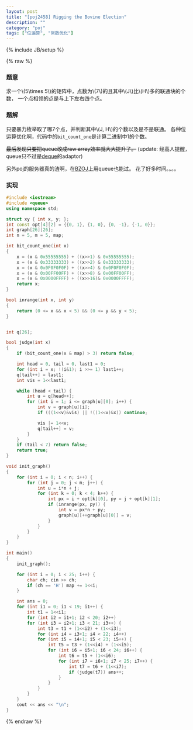 ```yaml
---
layout: post
title: "[poj2458] Rigging the Bovine Election"
description: ""
category: "poj"
tags: ["位运算", "常数优化"]
---
```

{% include JB/setup %}

{% raw %}
### 题意
求一个\\(5\times 5\\)的矩阵中，点数为\\(7\\)的且其中\\(J\\)比\\(H\\)多的联通块的个数，
一个点相领的点是与上下左右四个点。

### 题解
只要暴力枚举取了哪7个点，并判断其中\\(J, H\\)的个数以及是不是联通。
各种位运算优化啊，代码中的`bit_count_one`是计算二进制中1的个数。

<del>最后发现只要把queue改成raw array效率就大大提升了。</del>
(update: 经高人提醒，queue只不过是[deque][1]的adaptor)

另外poj的服务器真的渣啊，在[BZOJ][2]上用queue也能过。
花了好多时间。。。。

### 实现
```cpp
#include <iostream>
#include <queue>
using namespace std;

struct xy { int x, y; };
int const opt[4][2] = {{0, 1}, {1, 0}, {0, -1}, {-1, 0}};
int graph[26][26];
int n = 5, m = 5, map;

int bit_count_one(int x)
{
	x = (x & 0x55555555) + ((x>>1) & 0x55555555);
	x = (x & 0x33333333) + ((x>>2) & 0x33333333);
	x = (x & 0x0F0F0F0F) + ((x>>4) & 0x0F0F0F0F);
	x = (x & 0x00FF00FF) + ((x>>8) & 0x00FF00FF);
	x = (x & 0x0000FFFF) + ((x>>16)& 0x0000FFFF);
	return x;
}

bool inrange(int x, int y)
{
	return (0 <= x && x < 5) && (0 <= y && y < 5);
}


int q[26];

bool judge(int x)
{
	if (bit_count_one(x & map) > 3) return false;

	int head = 0, tail = 0, last1 = 0;
	for (int i = x; !(i&1); i >>= 1) last1++;
	q[tail++] = last1;
	int vis = 1<<last1;

	while (head < tail) {
		int u = q[head++];
		for (int i = 1; i <= graph[u][0]; i++) {
			int v = graph[u][i];
			if (((1<<v)&vis) || !((1<<v)&x)) continue;

			vis |= 1<<v;
			q[tail++] = v;
		}
	}
	if (tail < 7) return false;
	return true;
}

void init_graph()
{
	for (int i = 0; i < n; i++) {
		for (int j = 0; j < m; j++) {
			int u = i*n + j;
			for (int k = 0; k < 4; k++) {
				int px = i + opt[k][0], py = j + opt[k][1];
				if (inrange(px, py)) {
					int v = px*n + py;
					graph[u][++graph[u][0]] = v;
				}
			}
		}
	}
}

int main()
{
	init_graph();

	for (int i = 0; i < 25; i++) {
		char ch; cin >> ch;
		if (ch == 'H') map += 1<<i;
	}

	int ans = 0;
	for (int i1 = 0; i1 < 19; i1++) {
		int t1 = 1<<i1;
		for (int i2 = i1+1; i2 < 20; i2++)
		for (int i3 = i2+1; i3 < 21; i3++) {
			int t3 = t1 + (1<<i2) + (1<<i3);
			for (int i4 = i3+1; i4 < 22; i4++)
			for (int i5 = i4+1; i5 < 23; i5++) {
				int t5 = t3 + (1<<i4) + (1<<i5);
				for (int i6 = i5+1; i6 < 24; i6++) {
					int t6 = t5 + (1<<i6);
					for (int i7 = i6+1; i7 < 25; i7++) {
						int t7 = t6 + (1<<i7);
						if (judge(t7)) ans++;
					}
				}
			}
		}
	}
	cout << ans << "\n";
}

```
[1]: http://en.cppreference.com/w/cpp/container/deque
[2]: http://www.lydsy.com/JudgeOnline/problem.php?id=1675

{% endraw %}

